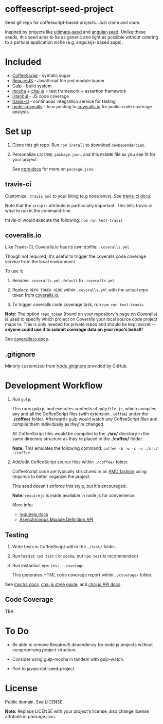 coffeescript-seed-project
=========================

Seed git repo for coffeescript-based projects. Just clone and code.

Inspired by projects like [ultimate-seed](https://github.com/pilwon/ultimate-seed) and [angular-seed](https://github.com/angular/angular-seed). Unlike these seeds, this seed aims to be as generic and light as possible without catering to a partular application niche (e.g. angularjs-based apps).

Included
========

* [CoffeeScript](http://coffeescript.org/) - syntatic sugar
* [RequireJS](http://requirejs.org/) - JavaScript file and module loader
* [Gulp](http://gulpjs.com/) - build system
* [mocha](https://github.com/visionmedia/mocha) + [chai.js](http://chaijs.com/) = test framework + assertion framework
* [istanbul](https://github.com/gotwarlost/istanbul) - JS code coverage
* [travis-ci](https://travis-ci.org/) - continuous integration service for testing
* [node-coveralls](https://github.com/cainus/node-coveralls) - lcov posting to [coveralls.io](https://coveralls.io) for public code coverage analysis



Set up
======

1. Clone this git repo. Run `npm install` to download `devDependencies`.

2.  Personalize `LICENSE`, `package.json`, and this `README` file as you see fit for your project.

    See [npm docs](https://npmjs.org/doc/json.html) for more on `package.json`.

## travis-ci

Customize `.travis.yml` to your liking (e.g node envs). See [travis-ci docs](http://about.travis-ci.org/docs/user/languages/javascript-with-nodejs/).

Note that the `script:` attribute is particularly important. This tells travis-ci what to run in the command-line.

travis-ci would execute the following: `npm run test-travis`

## coveralls.io

Like Travis-CI, Coveralls.io has its own dotfile: `.coveralls.yml`

Though not required, it's useful to trigger the coveralls code coverage service from the local environment.

To use it:

1. Rename `.coveralls.yml_default` to `.coveralls.yml`

2. Replace `REPO_TOKEN_HERE` within `.coveralls.yml` with the actual repo token from [coveralls.io](https://coveralls.io).

3. To trigger coveralls code coverage task, run `npm run test-travis`

**Note:** The option `repo_token` (found on your repository's page on Coveralls) is used to specify which project on Coveralls your local source code project maps to. This is only needed for private repos and should be kept secret -- **anyone could use it to submit coverage data on your repo's behalf**!

See [coveralls.io docs](https://coveralls.io/docs/supported_continuous_integration).

## .gitignore

Minorly customized from [Node.gitignore](https://github.com/github/gitignore/blob/master/Node.gitignore) provided by GitHub.

Development Workflow
====================

1.  Run `gulp`.

    This runs gulp.js and executes contents of `gulpfile.js`, which compiles any and all the CoffeeScript files (with extension `.coffee`) under the **./coffee/** folder. Afterwards gulp would watch any CoffeeScript files and compile them individually as they're changed.

    All CoffeeScript files would be compiled to the **./src/** directory in the same directory structure as they're placed in the **./coffee/** folder.

    **Note:** This emulates the following command: `coffee -b -w -c -o ./src/ ./coffee`

2.  Add/edit CoffeeScript source files within `./coffee/` folder.

    CoffeeScript code are typically structured in an [AMD fashion](http://requirejs.org/docs/whyamd.html) using requirejs to better organize the project.

    This seed doesn't enforce this style, but it's encouraged.

    **Note:** `requirejs` is made available in node.js for convenience.

    More info:
    * [requirejs docs](http://requirejs.org/docs/api.html)
    * [Asynchronous Module Definition API](https://github.com/amdjs/amdjs-api/wiki/AMD)


## Testing

1. Write tests in CoffeeScript within the `./test/` folder.

2. Run test(s): `npm test` ( or `mocha`, but `npm test` is recommended)

3.  Run instanbul: `npm test --coverage`

    This generates HTML code coverage report within `./coverage/` folder.

See [mocha docs](https://github.com/visionmedia/mocha), [chai.js style guide](http://chaijs.com/guide/), and [chai.js API docs](http://chaijs.com/api/).

## Code Coverage

TBA

To Do
=====

* Be able to remove RequireJS dependency for node.js projects without compromising project structure.

* Consider using gulp-mocha in tandem with gulp-watch.

* Port to javascript-seed-project

License
=======

Public domain. See LICENSE.

**Note:** Replace LICENSE with your project's license; also change license attribute in package.json.
